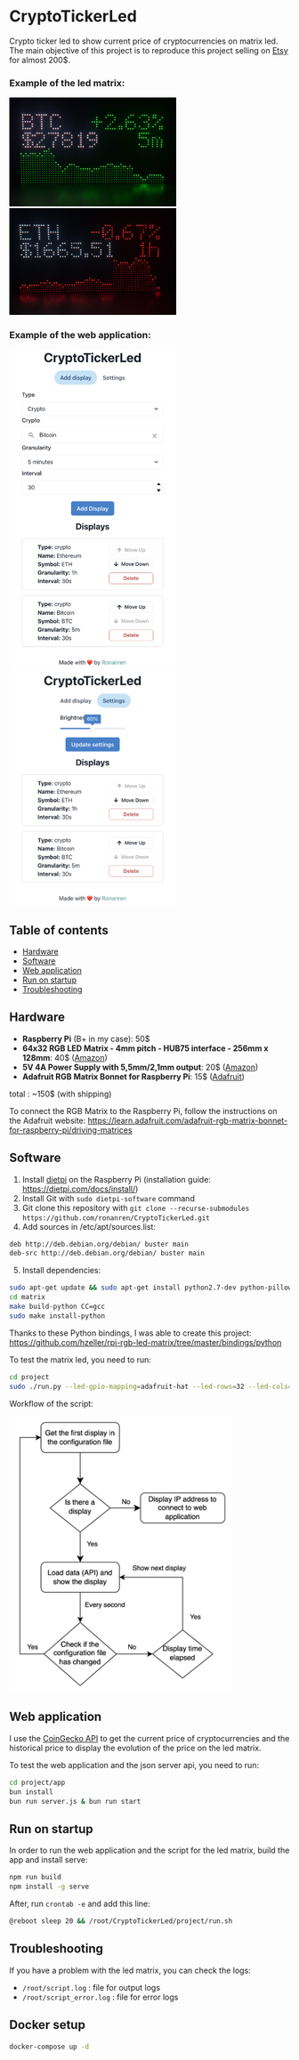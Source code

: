 # CryptoTickerLed

Crypto ticker led to show current price of cryptocurrencies on matrix led. 
The main objective of this project is to reproduce this project selling on 
[Etsy](https://www.etsy.com/listing/1255228529/crypto-ticker-stocks-forex-live-price?ga_order=highest_reviews&ga_search_type=all&ga_view_type=gallery&ga_search_query=crypto+ticker&ref=sc_gallery-1-3&sts=1&plkey=7e51c8858f5ecf6c050067d96408ab1e714a4001%3A1255228529) for almost 200$.


<div>
	<h3>Example of the led matrix:</h3>
	<img src="https://github.com/ronanren/CryptoTickerLed/blob/main/img/example1.jpg?raw=true" width="300">
	<img src="https://github.com/ronanren/CryptoTickerLed/blob/main/img/example2.jpg?raw=true" width="300">
</div>
<div>
	<h3>Example of the web application:</h3>
	<img src="https://github.com/ronanren/CryptoTickerLed/blob/main/img/webapp.png?raw=true" width="300">
	<img src="https://github.com/ronanren/CryptoTickerLed/blob/main/img/webapp-settings.png?raw=true" width="300">
</div>

## Table of contents

- [Hardware](#hardware)
- [Software](#software)
- [Web application](#web-application)
- [Run on startup](#run-on-startup)
- [Troubleshooting](#troubleshooting)

## Hardware

- **Raspberry Pi** (B+ in my case): 50$
- **64x32 RGB LED Matrix - 4mm pitch - HUB75 interface - 256mm x 128mm**: 40$ ([Amazon](https://www.amazon.fr/gp/product/B0B2ZC85KN/ref=ppx_yo_dt_b_asin_title_o00_s00?ie=UTF8&psc=1))
- **5V 4A Power Supply with 5,5mm/2,1mm output**: 20$ ([Amazon](https://www.amazon.fr/gp/product/B07NSSD9RJ/ref=ppx_yo_dt_b_asin_title_o00_s00?ie=UTF8&psc=1))
- **Adafruit RGB Matrix Bonnet for Raspberry Pi**: 15$ ([Adafruit](https://www.adafruit.com/product/3211))

total : ~150$ (with shipping)

To connect the RGB Matrix to the Raspberry Pi, follow the instructions on the Adafruit website: https://learn.adafruit.com/adafruit-rgb-matrix-bonnet-for-raspberry-pi/driving-matrices

## Software

1. Install [dietpi](https://dietpi.com/) on the Raspberry Pi (installation guide: https://dietpi.com/docs/install/)
2. Install Git with ```sudo dietpi-software``` command
3. Git clone this repository with ```git clone --recurse-submodules https://github.com/ronanren/CryptoTickerLed.git```
4. Add sources in /etc/apt/sources.list:
```bash
deb http://deb.debian.org/debian/ buster main
deb-src http://deb.debian.org/debian/ buster main
```
5. Install dependencies:
```bash
sudo apt-get update && sudo apt-get install python2.7-dev python-pillow make build-essential -y
cd matrix
make build-python CC=gcc
sudo make install-python
```

Thanks to these Python bindings, I was able to create this project: https://github.com/hzeller/rpi-rgb-led-matrix/tree/master/bindings/python

To test the matrix led, you need to run:
```bash
cd project
sudo ./run.py --led-gpio-mapping=adafruit-hat --led-rows=32 --led-cols=64 --led-slowdown-gpio=4
```

Workflow of the script:

<img src="https://github.com/ronanren/CryptoTickerLed/blob/main/img/workflow-led.png?raw=true" width="400">

## Web application

I use the [CoinGecko API](https://www.coingecko.com/en/api/documentation) to get the current price of cryptocurrencies and the historical price to display the evolution of the price on the led matrix.

To test the web application and the json server api, you need to run:
```bash
cd project/app 
bun install
bun run server.js & bun run start
```

## Run on startup

In order to run the web application and the script for the led matrix, build the app and install serve:

```bash
npm run build
npm install -g serve
```

After, run ```crontab -e``` and add this line:

```bash
@reboot sleep 20 && /root/CryptoTickerLed/project/run.sh
```

## Troubleshooting

If you have a problem with the led matrix, you can check the logs:

- ```/root/script.log``` : file for output logs
- ```/root/script_error.log``` : file for error logs

## Docker setup

```bash
docker-compose up -d
```

